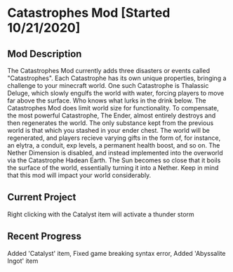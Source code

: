 # Catastrophes Mod [Started 10/21/2020]

Mod Description
---------------
The Catastrophes Mod currently adds three disasters or events called "Catastrophes". Each Catastrophe has its own unique properties, bringing a challenge to your minecraft world. One such Catastrophe is Thalassic Deluge, which slowly engulfs the world with water, forcing players to move far above the surface. Who knows what lurks in the drink below. The Catastrophes Mod does limit world size for functionality. To compensate, the most powerful Catastrophe, The Ender, almost entirely destroys and then regenerates the world. The only substance kept from the previous world is that which you stashed in your ender chest. The world will be regenerated, and players recieve varying gifts in the form of, for instance, an elytra, a conduit, exp levels, a permanent health boost, and so on. The Nether Dimension is disabled, and instead implemented into the overworld via the Catastrophe Hadean Earth. The Sun becomes so close that it boils the surface of the world, essentially turning it into a Nether. Keep in mind that this mod will impact your world considerably.

Current Project
----------------
Right clicking with the Catalyst item will activate a thunder storm

Recent Progress
------------------------------------
Added 'Catalyst' item, Fixed game breaking syntax error, Added 'Abyssalite Ingot' item


